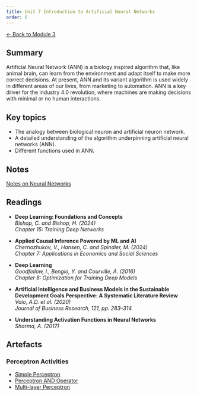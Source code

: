 ```yaml
---
title: Unit 7 Introduction to Artificial Neural Networks
order: 6
---
```


[← Back to Module 3](./)

## Summary
Artificial Neural Network (ANN) is a biology inspired algorithm that, like animal brain, can learn from the environment and adapt itself to make more correct decisions. At present, ANN and its variant algorithm is used widely in different areas of our lives, from marketing to automation. ANN is a key driver for the industry 4.0 revolution, where machines are making decisions with minimal or no human interactions.

## Key topics
- The analogy between biological neuron and artificial neuron network.
- A detailed understanding of the algorithm underpinning artificial neural networks (ANN).
- Different functions used in ANN.

## Notes
[Notes on Neural Networks](../../artefacts/module-3/unit-7-notes-on-neural-networks.md)

## Readings
- **Deep Learning: Foundations and Concepts**  
  *Bishop, C. and Bishop, H. (2024)*  
  *Chapter 15: Training Deep Networks*  

- **Applied Causal Inference Powered by ML and AI**  
  *Chernozhukov, V., Hansen, C. and Spindler, M. (2024)*  
  *Chapter 7: Applications in Economics and Social Sciences*  

- **Deep Learning**  
  *Goodfellow, I., Bengio, Y. and Courville, A. (2016)*  
  *Chapter 8: Optimization for Training Deep Models*  

- **Artificial Intelligence and Business Models in the Sustainable Development Goals Perspective: A Systematic Literature Review**  
  *Vaio, A.D. et al. (2020)*  
  *Journal of Business Research, 121, pp. 283–314*  

- **Understanding Activation Functions in Neural Networks**  
  *Sharma, A. (2017)*  

## Artefacts

### Perceptron Activities
- [Simple Perceptron](../../artefacts/module-3/unit-7-simple-perceptron.ipynb)
- [Perceptron AND Operator](../../artefacts/module-3/unit-7-perceptron-and-operator.ipynb)
- [Multi-layer Perceptron](../../artefacts/module-3/unit-7-ml-perceptron.ipynb)
